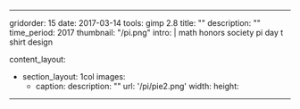 ---

gridorder: 15
date: 2017-03-14
tools: gimp 2.8
title: ""
description: ""
time_period: 2017
thumbnail: "/pi.png"
intro: |
 math honors society pi day t shirt design

content_layout:
  - section_layout: 1col
    images:
      - caption:
        description: ""
        url: '/pi/pie2.png'
        width:
        height:

---